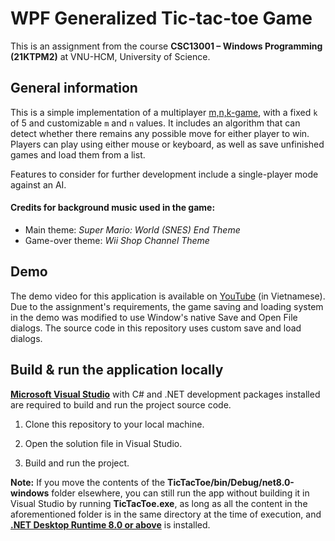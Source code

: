 # WPF Generalized Tic-tac-toe Game

This is an assignment from the course **CSC13001 – Windows Programming (21KTPM2)** at VNU-HCM, University of Science.

## General information
This is a simple implementation of a multiplayer [m,n,k-game](https://en.wikipedia.org/wiki/M,n,k-game), with a fixed `k` of $5$ and customizable `m` and `n` values. It includes an algorithm that can detect whether there remains any possible move for either player to win. Players can play using either mouse or keyboard, as well as save unfinished games and load them from a list.

Features to consider for further development include a single-player mode against an AI.

#### Credits for background music used in the game:
- Main theme: *Super Mario: World (SNES) End Theme*
- Game-over theme: *Wii Shop Channel Theme*

## Demo
The demo video for this application is available on [YouTube](https://youtu.be/gdkQVo9UXRM) (in Vietnamese). Due to the assignment's requirements, the game saving and loading system in the demo was modified to use Window's native Save and Open File dialogs. The source code in this repository uses custom save and load dialogs.

## Build & run the application locally
[**Microsoft Visual Studio**](https://visualstudio.microsoft.com/vs/community/) with C# and .NET development packages installed are required to build and run the project source code.

1. Clone this repository to your local machine.

2. Open the solution file in Visual Studio.

3. Build and run the project.

**Note:** If you move the contents of the **TicTacToe/bin/Debug/net8.0-windows** folder elsewhere, you can still run the app without building it in Visual Studio by running **TicTacToe.exe**, as long as all the content in the aforementioned folder is in the same directory at the time of execution, and [**.NET Desktop Runtime 8.0 or above**](https://dotnet.microsoft.com/en-us/download/dotnet/8.0) is installed.
